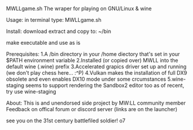 MWLLgame.sh
The wraper for playing on GNU/Linux & wine

Usage:
in terminal type:
MWLLgame.sh

Install:
download extract and copy to:
~/bin

make executable and use as is

Prerequisites:
1.A /bin directory in your /home diectory that's set in your $PATH environment variable
2.Installed (or copied over) MWLL into the default wine (.wine) prefix
3.Accelerated grapics driver set up and running (we don't play chess here... :^P)
4.Vulkan makes the installation of full DX9 obsolete and even enables DX10 mode under some crcumstances
5.wine-staging seems to support rendering the Sandbox2 editor too as of recent, try use wine-staging

About:
This is and unendorsed side project by MW:LL community member
Feedback on offical forum or discord server (links are on the launcher)

see you on the 31st century battlefiled soldier!
o7
